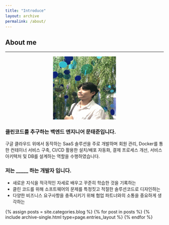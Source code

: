 ```yaml
---
title: "Introduce"
layout: archive
permalink: /about/
---
```


## About me

---

<center><img src="/assets/images/my.jpg" width="200" height="200"></center>

### 클린코드를 추구하는 백엔드 엔지니어 문태준입니다.

구글 클라우드 위에서 동작하는 SaaS 솔루션을 주로 개발하며 회원 관리, Docker를 통한 컨테이너 서비스 구축, CI/CD 활용한 설치/배포 자동화, 결제 프로세스 개선, 서비스 아키텍처 및 DB를 설계하는 역할을 수행하였습니다. 

### 저는 _____ 하는 개발자 입니다.

- 새로운 지식을 적극적인 자세로 배우고 꾸준히 학습한 것을 기록하는
- 클린 코드를 위해 소프트웨어의 문제를 특정짓고 적절한 솔루션코드로 디자인하는
- 다양한 비즈니스 요구사항을 충족시키기 위해 협업 파트너와의 소통을 중요하게 생각하는

{% assign posts = site.categories.blog %}
{% for post in posts %} {% include archive-single.html type=page.entries_layout %} {% endfor %}

